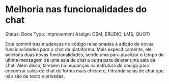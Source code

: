 # Melhoria nas funcionalidades do chat

Status: Done
Type: Improvement
Assign: CSM, ERUDIO, LMS, QUOTI

Este commit traz mudanças no código relacionadas à adição de novas funcionalidades para o chat da plataforma. Mais especificamente, ele adiciona duas novas funcionalidades, sendo uma para atualizar o tempo da última mensagem de uma sala de chat e outra para deletar uma sala de chat. Além disso, também há mudanças na estrutura do código para encontrar salas de chat de forma mais eficiente, filtrando salas de chat que não são de texto e privadas.